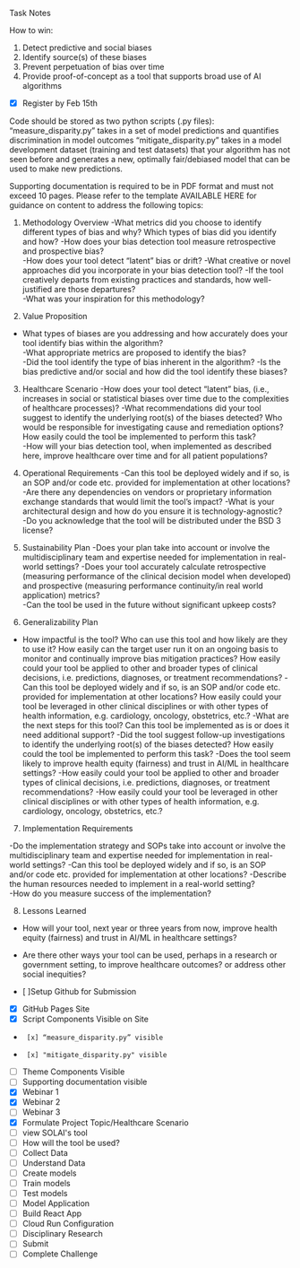 Task Notes

How to win:

1. Detect predictive and social biases
2. Identify source(s) of these biases
3. Prevent perpetuation of bias over time
4. Provide proof-of-concept as a tool that supports broad use of AI algorithms

- [x] Register by Feb 15th

Code should be stored as two python scripts (.py files):
  “measure_disparity.py” takes in a set of model predictions and quantifies discrimination in model outcomes
  “mitigate_disparity.py” takes in a model development dataset (training and test datasets) that your algorithm has not seen before and generates a new, optimally fair/debiased model that can be used to make new predictions.

Supporting documentation is required to be in PDF format and must not exceed 10 pages. Please refer to the template AVAILABLE HERE for guidance on content to address the following topics: 

1. Methodology Overview
  -What metrics did you choose to identify different types of bias and why? Which types of bias did you identify and how? 
  -How does your bias detection tool measure retrospective and prospective bias?  
  -How does your tool detect “latent” bias or drift? 
  -What creative or novel approaches did you incorporate in your bias detection tool? 
  -If the tool creatively departs from existing practices and standards, how well-justified are those departures?  
  -What was your inspiration for this methodology?  
  
2. Value Proposition
 - What types of biases are you addressing and how accurately does your tool identify bias within the algorithm?  
 -What appropriate metrics are proposed to identify the bias?  
 -Did the tool identify the type of bias inherent in the algorithm? 
 -Is the bias predictive and/or social and how did the tool identify these biases? 

3. Healthcare Scenario
 -How does your tool detect “latent” bias, (i.e., increases in social or statistical biases over time due to the complexities of healthcare processes)? 
 -What recommendations did your tool suggest to identify the underlying root(s) of the biases detected? Who would be responsible for investigating cause and remediation options? How easily could the tool be implemented to perform this task?  
 -How will your bias detection tool, when implemented as described here, improve healthcare over time and for all patient populations? 

4. Operational Requirements
  -Can this tool be deployed widely and if so, is an SOP and/or code etc. provided for implementation at other locations?  
  -Are there any dependencies on vendors or proprietary information exchange standards that would limit the tool’s impact? 
  -What is your architectural design and how do you ensure it is technology-agnostic?  
  -Do you acknowledge that the tool will be distributed under the BSD 3 license? 

5. Sustainability Plan
 -Does your plan take into account or involve the multidisciplinary team and expertise needed for implementation in real-world settings? 
 -Does your tool accurately calculate retrospective (measuring performance of the clinical decision model when developed) and prospective (measuring performance continuity/in real world application) metrics?  
 -Can the tool be used in the future without significant upkeep costs? 

6. Generalizability Plan
 - How impactful is the tool? Who can use this tool and how likely are they to use it? How easily can the target user run it on an ongoing basis to monitor and continually improve bias mitigation practices? How easily could your tool be applied to other and broader types of clinical decisions, i.e. predictions, diagnoses, or treatment recommendations? 
 -Can this tool be deployed widely and if so, is an SOP and/or code etc. provided for implementation at other locations? How easily could your tool be leveraged in other clinical disciplines or with other types of health information, e.g. cardiology, oncology, obstetrics, etc.? 
 -What are the next steps for this tool? Can this tool be implemented as is or does it need additional support? 
 -Did the tool suggest follow-up investigations to identify the underlying root(s) of the biases detected? How easily could the tool be implemented to perform this task? 
 -Does the tool seem likely to improve health equity (fairness) and trust in AI/ML in healthcare settings? 
 -How easily could your tool be applied to other and broader types of clinical decisions, i.e. predictions, diagnoses, or treatment recommendations? 
 -How easily could your tool be leveraged in other clinical disciplines or with other types of health information, e.g. cardiology, oncology, obstetrics, etc.? 

7. Implementation Requirements

  -Do the implementation strategy and SOPs take into account or involve the multidisciplinary team and expertise needed for implementation in real-world settings? 
  -Can this tool be deployed widely and if so, is an SOP and/or code etc. provided for implementation at other locations? 
  -Describe the human resources needed to implement in a real-world setting?  
  -How do you measure success of the implementation?  

8. Lessons Learned
  - How will your tool, next year or three years from now, improve health equity (fairness) and trust in AI/ML in healthcare settings? 
  - Are there other ways your tool can be used, perhaps in a research or government setting, to improve healthcare outcomes? or address other social inequities? 

- [ ]Setup Github for Submission
-  [x] GitHub Pages Site
-  [x] Script Components Visible on Site
-      [x] “measure_disparity.py” visible
-      [x] "mitigate_disparity.py" visible
-  [ ] Theme Components Visible
-   [ ] Supporting documentation visible
- [x] Webinar 1
- [x] Webinar 2
- [ ] Webinar 3
- [x] Formulate Project Topic/Healthcare Scenario
- [ ] view SOLAI's tool
- [ ] How will the tool be used?
- [ ] Collect Data
- [ ] Understand Data
- [ ] Create models
- [ ] Train models
- [ ] Test models
- [ ] Model Application 
- [ ] Build React App
- [ ] Cloud Run Configuration
- [ ] Disciplinary Research
- [ ] Submit
- [ ] Complete Challenge 
